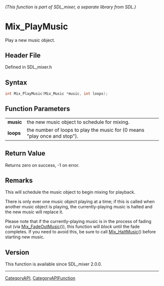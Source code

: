 ###### (This function is part of SDL_mixer, a separate library from SDL.)
# Mix_PlayMusic

Play a new music object.

## Header File

Defined in SDL_mixer.h

## Syntax

```c
int Mix_PlayMusic(Mix_Music *music, int loops);

```

## Function Parameters

|               |                                                                           |
| ------------- | ------------------------------------------------------------------------- |
| **music**     | the new music object to schedule for mixing.                              |
| **loops**     | the number of loops to play the music for (0 means "play once and stop"). |

## Return Value

Returns zero on success, -1 on error.

## Remarks

This will schedule the music object to begin mixing for playback.

There is only ever one music object playing at a time; if this is called
when another music object is playing, the currently-playing music is halted
and the new music will replace it.

Please note that if the currently-playing music is in the process of fading
out (via [Mix_FadeOutMusic](Mix_FadeOutMusic)()), this function will
*block* until the fade completes. If you need to avoid this, be sure to
call [Mix_HaltMusic](Mix_HaltMusic)() before starting new music.

## Version

This function is available since SDL_mixer 2.0.0.

----
[CategoryAPI](CategoryAPI), [CategoryAPIFunction](CategoryAPIFunction)

